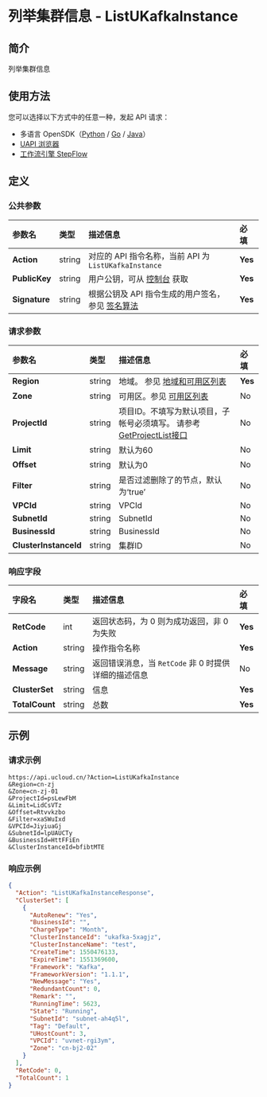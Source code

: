# 列举集群信息 - ListUKafkaInstance

## 简介

列举集群信息





## 使用方法

您可以选择以下方式中的任意一种，发起 API 请求：
- 多语言 OpenSDK（[Python](https://github.com/ucloud/ucloud-sdk-python3) / [Go](https://github.com/ucloud/ucloud-sdk-go) / [Java](https://github.com/ucloud/ucloud-sdk-java)）
- [UAPI 浏览器](https://console.ucloud.cn/uapi/detail?id=ListUKafkaInstance)
- [工作流引擎 StepFlow](https://console.ucloud.cn/stepflow/manage/)

## 定义

### 公共参数

| 参数名 | 类型 | 描述信息 | 必填 |
|:---|:---|:---|:---|
| **Action**     | string  | 对应的 API 指令名称，当前 API 为 `ListUKafkaInstance`                        | **Yes** |
| **PublicKey**  | string  | 用户公钥，可从 [控制台](https://console.ucloud.cn/uapi/apikey) 获取                                             | **Yes** |
| **Signature**  | string  | 根据公钥及 API 指令生成的用户签名，参见 [签名算法](api/summary/signature.md)  | **Yes** |

### 请求参数

| 参数名 | 类型 | 描述信息 | 必填 |
|:---|:---|:---|:---|
| **Region** | string | 地域。 参见 [地域和可用区列表](api/summary/regionlist) |**Yes**|
| **Zone** | string | 可用区。参见 [可用区列表](api/summary/regionlist) |No|
| **ProjectId** | string | 项目ID。不填写为默认项目，子帐号必须填写。 请参考[GetProjectList接口](api/summary/get_project_list) |No|
| **Limit** | string | 默认为60 |No|
| **Offset** | string | 默认为0 |No|
| **Filter** | string | 是否过滤删除了的节点，默认为‘true’ |No|
| **VPCId** | string | VPCId |No|
| **SubnetId** | string | SubnetId |No|
| **BusinessId** | string | BusinessId |No|
| **ClusterInstanceId** | string | 集群ID |No|

### 响应字段

| 字段名 | 类型 | 描述信息 | 必填 |
|:---|:---|:---|:---|
| **RetCode** | int | 返回状态码，为 0 则为成功返回，非 0 为失败 |**Yes**|
| **Action** | string | 操作指令名称 |**Yes**|
| **Message** | string | 返回错误消息，当 `RetCode` 非 0 时提供详细的描述信息 |No|
| **ClusterSet** | string | 信息 |**Yes**|
| **TotalCount** | string | 总数 |**Yes**|




## 示例

### 请求示例
    
```
https://api.ucloud.cn/?Action=ListUKafkaInstance
&Region=cn-zj
&Zone=cn-zj-01
&ProjectId=psLewFbM
&Limit=LidCsVTz
&Offset=Rtvvkzbo
&Filter=xaSWuIxd
&VPCId=JiyiuaGj
&SubnetId=lpUAUCTy
&BusinessId=HttFFiEn
&ClusterInstanceId=bfibtMTE
```

### 响应示例
    
```json
{
  "Action": "ListUKafkaInstanceResponse",
  "ClusterSet": [
    {
      "AutoRenew": "Yes",
      "BusinessId": "",
      "ChargeType": "Month",
      "ClusterInstanceId": "ukafka-5xagjz",
      "ClusterInstanceName": "test",
      "CreateTime": 1550476133,
      "ExpireTime": 1551369600,
      "Framework": "Kafka",
      "FrameworkVersion": "1.1.1",
      "NewMessage": "Yes",
      "RedundantCount": 0,
      "Remark": "",
      "RunningTime": 5623,
      "State": "Running",
      "SubnetId": "subnet-ah4q5l",
      "Tag": "Default",
      "UHostCount": 3,
      "VPCId": "uvnet-rgi3ym",
      "Zone": "cn-bj2-02"
    }
  ],
  "RetCode": 0,
  "TotalCount": 1
}
```





